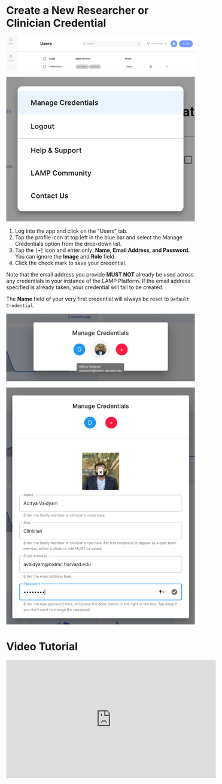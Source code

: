 # Create a New Researcher or Clinician Credential

![](../../05-start_here/assets/users_tab.jpg)

![](../../05-start_here/assets/Untitled_55.jpeg)

1. Log into the app and click on the "Users" tab.
2. Tap the profile icon at top left in the blue bar and select the Manage Credentials option from the drop-down list. 
3. Tap the `[+]` icon and enter only: **Name, Email Address, and Password.** You can ignore the **Image** and **Role** field.
4. Click the check mark to save your credential.

Note that the email address you provide **MUST NOT** already be used across any credentials in your instance of the LAMP Platform. If the email address specified is already taken, your credential will fail to be created.

The **Name** field of your very first credential will always be reset to `Default Credential`. 

![](../../05-start_here/assets/Screen_Shot_2020-10-02_at_3.27.24_PM.png)

![](../../05-start_here/assets/Screen_Shot_2020-10-02_at_3.26.07_PM.png)

# Video Tutorial

<iframe width="560" height="315" src="https://www.youtube.com/embed/mp9HrcIt4B0" title="YouTube video player" frameborder="0" allow="accelerometer; autoplay; clipboard-write; encrypted-media; gyroscope; picture-in-picture" allowfullscreen></iframe>
